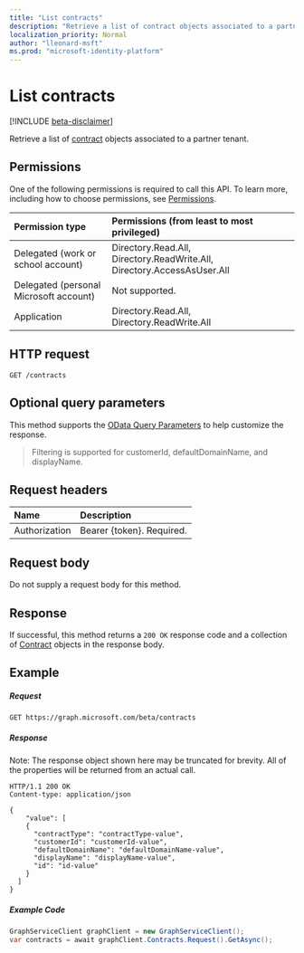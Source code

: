 ```yaml
---
title: "List contracts"
description: "Retrieve a list of contract objects associated to a partner tenant."
localization_priority: Normal
author: "lleonard-msft"
ms.prod: "microsoft-identity-platform"
---
```


# List contracts

[!INCLUDE [beta-disclaimer](../../includes/beta-disclaimer.md)]

Retrieve a list of [contract](../resources/contract.md) objects associated to a partner tenant.

## Permissions

One of the following permissions is required to call this API. To learn more, including how to choose permissions, see [Permissions](/graph/permissions-reference).


|Permission type      | Permissions (from least to most privileged)              |
|:--------------------|:---------------------------------------------------------|
|Delegated (work or school account) | Directory.Read.All, Directory.ReadWrite.All, Directory.AccessAsUser.All    |
|Delegated (personal Microsoft account) | Not supported.    |
|Application | Directory.Read.All, Directory.ReadWrite.All |

## HTTP request
<!-- { "blockType": "ignored" } -->

```http
GET /contracts
```

## Optional query parameters

This method supports the [OData Query Parameters](https://developer.microsoft.com/graph/docs/concepts/query_parameters) to help customize the response. 

> Filtering is supported for customerId, defaultDomainName, and displayName.

## Request headers

| Name      |Description|
|:----------|:----------|
| Authorization  | Bearer {token}. Required. |

## Request body

Do not supply a request body for this method.

## Response

If successful, this method returns a `200 OK` response code and a collection of [Contract](../resources/contract.md) objects in the response body.

## Example
##### Request

<!-- {
  "blockType": "request",
  "name": "get_contract"
}-->
```http
GET https://graph.microsoft.com/beta/contracts
```

##### Response

Note: The response object shown here may be truncated for brevity. All of the properties will be returned from an actual call.
<!-- {
  "blockType": "response",
  "truncated": true,
  "@odata.type": "microsoft.graph.Contract",
  "isCollection": true
} -->
```http
HTTP/1.1 200 OK
Content-type: application/json

{
    "value": [
    {
      "contractType": "contractType-value",
      "customerId": "customerId-value",
      "defaultDomainName": "defaultDomainName-value",
      "displayName": "displayName-value",
      "id": "id-value"
    }
  ]
}
```

##### Example Code

```C#
GraphServiceClient graphClient = new GraphServiceClient();
var contracts = await graphClient.Contracts.Request().GetAsync();

```

<!-- uuid: 8fcb5dbc-d5aa-4681-8e31-b001d5168d79
2015-10-25 14:57:30 UTC -->
<!--
{
  "type": "#page.annotation",
  "description": "Get Contract",
  "keywords": "",
  "section": "documentation",
  "tocPath": "",
  "suppressions": [
    "Error: /api-reference/beta/api/contract-list.md:\r\n      Exception processing links.\r\n    System.ArgumentException: Link Definition was null. Link text: !INCLUDE [beta-disclaimer](../../includes/beta-disclaimer.md)\r\n      at ApiDoctor.Validation.DocFile.get_LinkDestinations()\r\n      at ApiDoctor.Validation.DocSet.ValidateLinks(Boolean includeWarnings, String[] relativePathForFiles, IssueLogger issues, Boolean requireFilenameCaseMatch, Boolean printOrphanedFiles)"
  ]
}
-->
